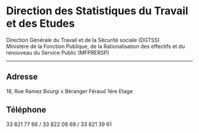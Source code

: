 # Direction des Statistiques du Travail et des Etudes

Direction Générale du Travail et de la Sécurité sociale (DGTSS)  
Ministère de la Fonction Publique, de la Rationalisation des effectifs et du renouveau du Service Public (MFPRERSP)  

----------------------------------------------------------------------------------------------------------------------------------------------------------------------------------------

**Adresse**
-----------

18, Rue Ramez Bourgi x Béranger Féraud 1ére Etage

**Téléphone**
-------------

33 821 77 66 / 33 822 08 69 / 33 821 39 61